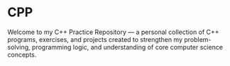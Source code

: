 # CPP
Welcome to my C++ Practice Repository — a personal collection of C++ programs, exercises, and projects created to strengthen my problem-solving, programming logic, and understanding of core computer science concepts.
